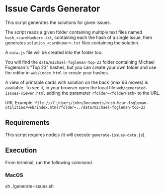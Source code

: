 # Issue Cards Generator

This script generates the solutions for given issues.

The script reads a given folder containing multiple text files named ``hash_<cardNumber>.txt``, containing each the hash of a single issue, then generates ``solution_<cardNumer>.txt`` files containing the solution.

A ``data.js`` file will be created into the folder too.

You will find the ``data/michael-fogleman-top-23`` folder containing Michael Fogleman's "Top 23" hashes, but you can create your own folder and use the editor in ``web/index.html`` to create your hashes.

A view of printable cards with solution on the back (max 66 moves) is available. To see it, in your browser open the local file ``web/generated-issues-viewer.html`` adding the parameter ``?folder=<folderPath>`` to the URL.

URL Example: ``file:///C:/Users/john/Documents/rush-hour-fogleman-utilities/web/index.html?folder=../data/michael-fogleman-top-23``

## Requirements

This script requires nodejs (it will execute ``generate-issues-data.js``).

## Execution

From terminal, run the following command.

### MacOS
sh ./generate-issues.sh <folderPath>
